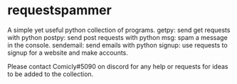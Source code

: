 # requestspammer

A simple yet useful python collection of programs.
getpy: send get requests with python
postpy: send post requests with python
msg: spam a message in the console.
sendemail: send emails with python
signup: use requests to signup for a website and make accounts.

Please contact Comicly#5090 on discord for any help or requests for ideas to be added to the collection.